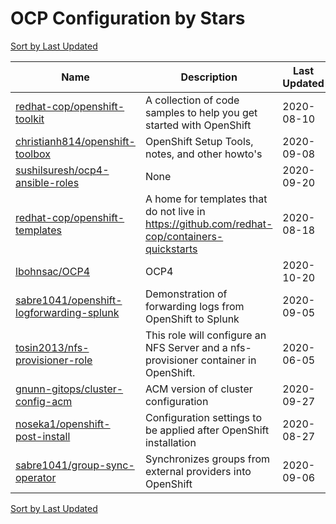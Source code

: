 # OCP Configuration by Stars

[Sort by Last Updated](OCP%20Configuration.Last%20Updated.md)

Name | Description | Last Updated | Stars 
--- | --- | --- | --- 
[redhat-cop/openshift-toolkit](https://github.com/redhat-cop/openshift-toolkit) | A collection of code samples to help you get started with OpenShift | 2020-08-10 | 200 
[christianh814/openshift-toolbox](https://github.com/christianh814/openshift-toolbox) | OpenShift Setup Tools, notes, and other howto's | 2020-09-08 | 33 
[sushilsuresh/ocp4-ansible-roles](https://github.com/sushilsuresh/ocp4-ansible-roles) | None | 2020-09-20 | 29 
[redhat-cop/openshift-templates](https://github.com/redhat-cop/openshift-templates) | A home for templates that do not live in https://github.com/redhat-cop/containers-quickstarts | 2020-08-18 | 24 
[lbohnsac/OCP4](https://github.com/lbohnsac/OCP4) | OCP4 | 2020-10-20 | 17 
[sabre1041/openshift-logforwarding-splunk](https://github.com/sabre1041/openshift-logforwarding-splunk) | Demonstration of forwarding logs from OpenShift to Splunk | 2020-09-05 | 5 
[tosin2013/nfs-provisioner-role](https://github.com/tosin2013/nfs-provisioner-role) | This role will configure an NFS Server and a nfs-provisioner container in OpenShift. | 2020-06-05 | 1 
[gnunn-gitops/cluster-config-acm](https://github.com/gnunn-gitops/cluster-config-acm) | ACM version of cluster configuration | 2020-09-27 | 0 
[noseka1/openshift-post-install](https://github.com/noseka1/openshift-post-install) | Configuration settings to be applied after OpenShift installation | 2020-08-27 | 0 
[sabre1041/group-sync-operator](https://github.com/sabre1041/group-sync-operator) | Synchronizes groups from external providers into OpenShift | 2020-09-06 | 0 

[Sort by Last Updated](OCP%20Configuration.Last%20Updated.md)